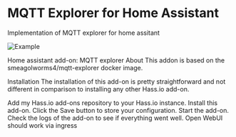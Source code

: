 # MQTT Explorer for Home Assistant


Implementation of MQTT explorer for home assitant

![Example](https://raw.githubusercontent.com/GollumDom/addon-repository/master/mqtt-explorer/example.png)




Home assistant add-on: MQTT explorer
About
This addon is based on the smeagolworms4/mqtt-explorer docker image.

Installation
The installation of this add-on is pretty straightforward and not different in comparison to installing any other Hass.io add-on.

Add my Hass.io add-ons repository to your Hass.io instance.
Install this add-on.
Click the Save button to store your configuration.
Start the add-on.
Check the logs of the add-on to see if everything went well.
Open WebUI should work via ingress
